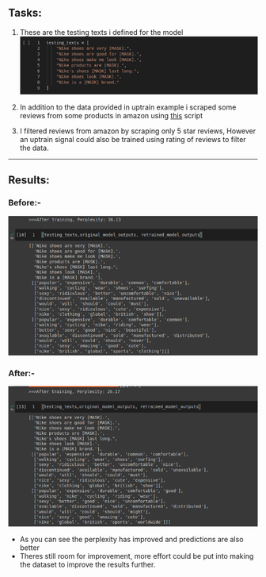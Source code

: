 ## Tasks:

1. These are the testing texts i defined for the model
![TestingTexts](readme_data/TestingTexts.png)

2.  In addition to the data provided in uptrain example i scraped some reviews from some products in amazon using [this](https://github.com/sanjaybora04/Nike_Masked_LM/blob/main/web_scrapping.py) script

3. I filtered reviews from amazon by scraping only 5 star reviews, However an uptrain signal could also be trained using rating of reviews to filter the data.
---
## Results:

### Before:-
![Before](readme_data/Before.png)

### After:-
![After](readme_data/After.png)

* As you can see the perplexity has improved and predictions are also better
* Theres still room for improvement, more effort could be put into making the dataset to improve the results further.
